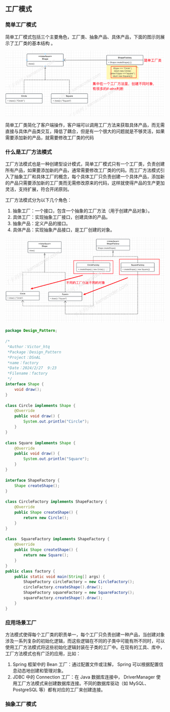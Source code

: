 ## 工厂模式

### 简单工厂模式

​		简单⼯⼚模式包括三个主要⻆⾊，⼯⼚类、抽象产品、具体产品，下⾯的图示则展示了⼯⼚类的基本结构 。

![简单工厂](img/简单工厂.png)

​		简单⼯⼚类简化了客户端操作，客户端可以调⽤⼯⼚⽅法来获取具体产品，⽽⽆需直接与具体产品类交互，降低了耦合，但是有⼀个很⼤的问题就是不够灵活，如果需要添加新的产品，就需要修改⼯⼚类的代码  

### 什么是⼯⼚⽅法模式

​		⼯⼚⽅法模式也是⼀种创建型设计模式，简单⼯⼚模式只有⼀个⼯⼚类，负责创建所有产品，如果要添加新的产品，通常需要修改⼯⼚类的代码。⽽⼯⼚⽅法模式引⼊了抽象⼯⼚和具体⼯⼚的概念，每个具体⼯⼚只负责创建⼀个具体产品，添加新的产品只需要添加新的⼯⼚类⽽⽆需修改原来的代码，这样就使得产品的⽣产更加灵活，⽀持扩展，符合开闭原则。

⼯⼚⽅法模式分为以下⼏个⻆⾊：

1. 抽象⼯⼚：⼀个接⼝，包含⼀个抽象的⼯⼚⽅法（⽤于创建产品对象）。
2. 具体⼯⼚：实现抽象⼯⼚接⼝，创建具体的产品。
3. 抽象产品：定义产品的接⼝。
4. 具体产品：实现抽象产品接⼝，是⼯⼚创建的对象。

![工厂方法](img/工厂方法.png)

```java
package Design_Pattern;

/*
 *Author：Victor_htq
 *Package：Design_Pattern
 *Project：DSnAL
 *name：factory
 *Date：2024/2/27  9:23
 *Filename：factory
 */
interface Shape {
    void draw();
}

class Circle implements Shape {
    @Override
    public void draw() {
        System.out.println("Circle");
    }
}

class Square implements Shape {
    @Override
    public void draw() {
        System.out.println("Square");
    }
}

interface ShapeFactory {
    Shape createShape();
}

class CircleFactory implements ShapeFactory {
    @Override
    public Shape createShape() {
        return new Circle();
    }
}

class  SquareFactory implements ShapeFactory {
    @Override
    public Shape createShape() {
        return new Square();
    }
}
public class factory {
    public static void main(String[] args) {
        ShapeFactory circleFactory = new CircleFactory();
        circleFactory.createShape().draw();
        ShapeFactory squareFactory = new SquareFactory();
        squareFactory.createShape().draw();
    }
}

```

### 应⽤场景⼯⼚

​		⽅法模式使得每个⼯⼚类的职责单⼀，每个⼯⼚只负责创建⼀种产品，当创建对象涉及⼀系列复杂的初始化逻辑，⽽这些逻辑在不同的⼦类中可能有所不同时，可以使⽤⼯⼚⽅法模式将这些初始化逻辑封装在⼦类的⼯⼚中。在现有的⼯具、库中，⼯⼚⽅法模式也有⼴泛的应⽤，⽐如：

1. Spring 框架中的 Bean ⼯⼚：通过配置⽂件或注解， Spring 可以根据配置信息动态地创建和管理对象。
2. JDBC 中的 Connection ⼯⼚：在 Java 数据库连接中， DriverManager 使⽤⼯⼚⽅法模式来创建数据库连接。不同的数据库驱动（如 MySQL、 PostgreSQL 等）都有对应的⼯⼚来创建连接。



### 抽象⼯⼚模式  